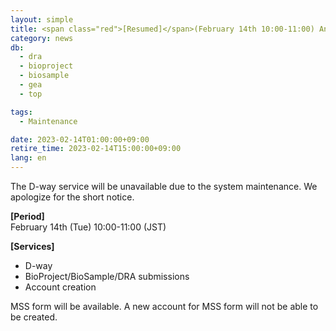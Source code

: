 ```yaml
---
layout: simple
title: <span class="red">[Resumed]</span>(February 14th 10:00-11:00) Announcement of D-way system suspension 
category: news
db:
  - dra
  - bioproject
  - biosample
  - gea
  - top

tags:
  - Maintenance

date: 2023-02-14T01:00:00+09:00
retire_time: 2023-02-14T15:00:00+09:00
lang: en
---
```


The D-way service will be unavailable due to the system maintenance. We apologize for the short notice.

**[Period]**  
February 14th (Tue) 10:00-11:00 (JST)    

**[Services]**
 - D-way
 - BioProject/BioSample/DRA submissions
 - Account creation

MSS form will be available. A new account for MSS form will not be able to be created.
